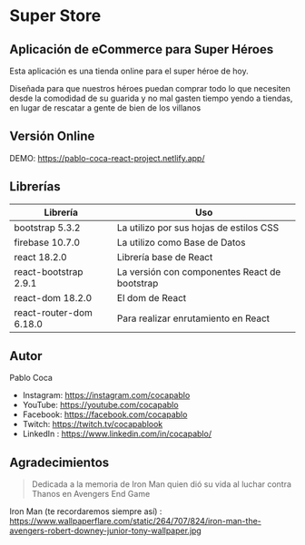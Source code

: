 # Super Store
## Aplicación de eCommerce para Super Héroes

Esta aplicación es una tienda online para el super héroe de hoy.

Diseñada para que nuestros héroes puedan comprar todo lo que necesiten desde la comodidad de su guarida y no mal gasten tiempo yendo a tiendas, en lugar de rescatar a gente de bien de los villanos

## Versión Online
DEMO: https://pablo-coca-react-project.netlify.app/


## Librerías

| Librería | Uso |
| ------ | ------ |
| bootstrap 5.3.2 | La utilizo por sus hojas de estilos CSS |
| firebase 10.7.0 | La utilizo como Base de Datos |
| react 18.2.0 | Librería base de React |
| react-bootstrap 2.9.1 | La versión con componentes React de bootstrap |
| react-dom 18.2.0 | El dom de React |
| react-router-dom 6.18.0 | Para realizar enrutamiento en React|

## Autor
Pablo Coca
- Instagram: https://instagram.com/cocapablo
- YouTube: https://youtube.com/cocapablo
- Facebook: https://facebook.com/cocapablo
- Twitch: https://twitch.tv/cocapablook
- LinkedIn : https://www.linkedin.com/in/cocapablo/

## Agradecimientos

> Dedicada a la memoria de Iron Man
> quien dió su vida al luchar 
> contra Thanos en Avengers End Game

Iron Man (te recordaremos siempre así) : https://www.wallpaperflare.com/static/264/707/824/iron-man-the-avengers-robert-downey-junior-tony-wallpaper.jpg